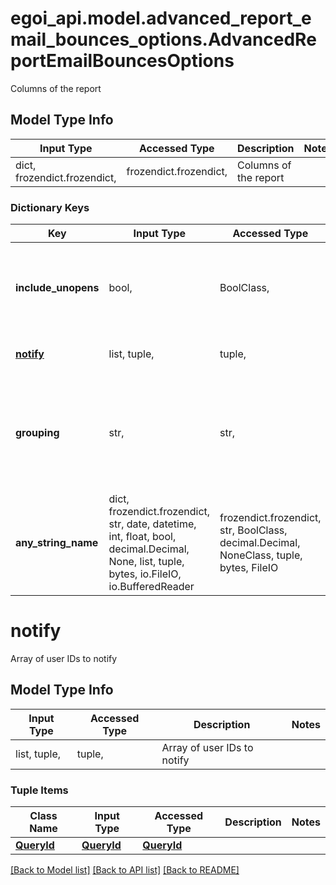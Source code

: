 # egoi_api.model.advanced_report_email_bounces_options.AdvancedReportEmailBouncesOptions

Columns of the report

## Model Type Info
Input Type | Accessed Type | Description | Notes
------------ | ------------- | ------------- | -------------
dict, frozendict.frozendict,  | frozendict.frozendict,  | Columns of the report | 

### Dictionary Keys
Key | Input Type | Accessed Type | Description | Notes
------------ | ------------- | ------------- | ------------- | -------------
**include_unopens** | bool,  | BoolClass,  | True to include info for not opened campaigns, false otherwise | 
**[notify](#notify)** | list, tuple,  | tuple,  | Array of user IDs to notify | [optional] 
**grouping** | str,  | str,  | Field to group data | [optional] must be one of ["by_contact", "by_campaign", ] if omitted the server will use the default value of "by_campaign"
**any_string_name** | dict, frozendict.frozendict, str, date, datetime, int, float, bool, decimal.Decimal, None, list, tuple, bytes, io.FileIO, io.BufferedReader | frozendict.frozendict, str, BoolClass, decimal.Decimal, NoneClass, tuple, bytes, FileIO | any string name can be used but the value must be the correct type | [optional]

# notify

Array of user IDs to notify

## Model Type Info
Input Type | Accessed Type | Description | Notes
------------ | ------------- | ------------- | -------------
list, tuple,  | tuple,  | Array of user IDs to notify | 

### Tuple Items
Class Name | Input Type | Accessed Type | Description | Notes
------------- | ------------- | ------------- | ------------- | -------------
[**QueryId**](QueryId.md) | [**QueryId**](QueryId.md) | [**QueryId**](QueryId.md) |  | 

[[Back to Model list]](../../README.md#documentation-for-models) [[Back to API list]](../../README.md#documentation-for-api-endpoints) [[Back to README]](../../README.md)

